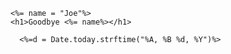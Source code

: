```erb
<%= name = "Joe"%>
<h1>Goodbye <%= name%></h1>
```

```erb
  <%=d = Date.today.strftime("%A, %B %d, %Y")%>
```

